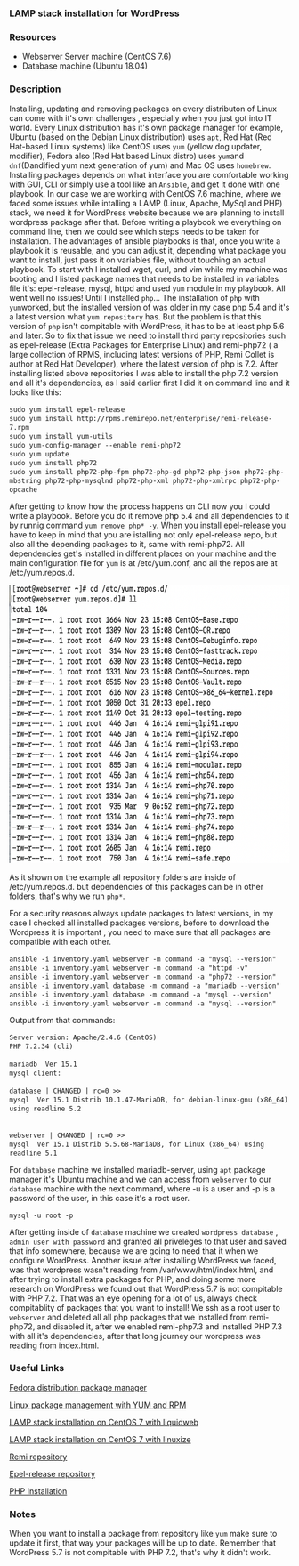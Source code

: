 ### LAMP stack installation for WordPress

### Resources
  - Webserver Server machine (CentOS 7.6)
  - Database machine (Ubuntu 18.04)

### Description

Installing, updating and removing packages on every distributon of Linux can come with it's own challenges , especially when you just got into IT world. Every Linux distribution has it's own package manager for example, Ubuntu (based on the Debian Linux distribution) uses ```apt```, Red Hat (Red Hat-based Linux systems) like CentOS uses ```yum``` (yellow dog updater, modifier), Fedora also (Red Hat based Linux distro) uses ```yum```and ```dnf```(Dandified yum next generation of yum) and Mac OS uses ```homebrew```. Installing packages depends on what interface you are comfortable working with GUI, CLI or simply use a tool like an ```Ansible```, and get it done with one playbook.
In our case we are working with CentOS 7.6 machine, where we faced some issues while intalling a LAMP (Linux, Apache, MySql and PHP) stack, we need it for WordPress website because we are planning to install wordpress package after that. 
Before writing a playbook we everything on command line, then we could see which steps needs to be taken for installation. The advantages of ansible playbooks is that, once you write a playbook it is reusable, and you can adjust it, depending what package you want to install, just pass it on variables file, without touching an actual playbook.
To start with I installed wget, curl, and vim while my machine was booting and I listed package names that needs to be installed in variables file it's: epel-release, mysql, httpd and used ```yum``` module in my playbook. All went well no issues! Until I installed ```php```...
The installation of ```php``` with ```yum```worked, but the installed version of was older in my case php 5.4 and it's a latest version what ```yum repository``` has.  But the problem is that this version of ```php``` isn't compitable with WordPress, it has to be at least php 5.6 and later. So to fix that issue we need to install third party repositories such as epel-release (Extra Packages for Enterprise Linux) and remi-php72 ( a large collection of RPMS, including latest versions of PHP, Remi Collet is author at Red Hat Developer), where the latest version of php  is 7.2. After installing listed above repositories I was able to install the php 7.2 version and all it's dependencies, as I said earlier first I did it on command line and it looks like this:
```
sudo yum install epel-release
sudo yum install http://rpms.remirepo.net/enterprise/remi-release-7.rpm
sudo yum install yum-utils
sudo yum-config-manager --enable remi-php72
sudo yum update
sudo yum install php72
sudo yum install php72-php-fpm php72-php-gd php72-php-json php72-php-mbstring php72-php-mysqlnd php72-php-xml php72-php-xmlrpc php72-php-opcache
```
After getting to know how the process happens on CLI now you I could write a playbook. Before you do it remove php 5.4 and all dependencies to it by runnig command ```yum remove php* -y```. When you install epel-release  you have to keep in mind that you are istalling not only epel-release repo, but also all the depending packages to it, same with remi-php72. All dependencies get's installed in different places on your machine and the main configuration file for ```yum``` is at /etc/yum.conf, and all the repos are at /etc/yum.repos.d.

<img src="images/yum.repo.d_content.png" alt="aws" width="800" height="500">

As it shown on the example all repository folders are inside of /etc/yum.repos.d. but dependencies of this packages can be in other folders, that's why we run ```php*```.

For a security reasons always update packages to latest versions, in my case I checked all  installed packages versions, before to download the Wordpress it is important , you need to make sure that  all packages are compatible with each other.
```
ansible -i inventory.yaml webserver -m command -a "mysql --version"
ansible -i inventory.yaml webserver -m command -a "httpd -v"
ansible -i inventory.yaml webserver -m command -a "php72 --version"
ansible -i inventory.yaml database -m command -a "mariadb --version"
ansible -i inventory.yaml database -m command -a "mysql --version"
ansible -i inventory.yaml webserver -m command -a "mysql --version"
```
Output from that commands: 
```
Server version: Apache/2.4.6 (CentOS)
PHP 7.2.34 (cli)

mariadb  Ver 15.1 
mysql client:

database | CHANGED | rc=0 >>
mysql  Ver 15.1 Distrib 10.1.47-MariaDB, for debian-linux-gnu (x86_64) using readline 5.2


webserver | CHANGED | rc=0 >>
mysql  Ver 15.1 Distrib 5.5.68-MariaDB, for Linux (x86_64) using readline 5.1
```
For ```database``` machine we installed mariadb-server, using ```apt``` package manager it's Ubuntu machine and we can access from ```webserver``` to our ```database``` machine with the next command, where -u is a user and -p is a password of the user, in this case it's a root user.
```
mysql -u root -p
```
After getting inside of ```database``` machine we created ```wordpress database``` , ```admin user with password``` and granted all priveleges to that user and saved that info somewhere, because we are going to need that it when we configure WordPress. Another issue after installing WordPress we faced, was that wordpress wasn't reading from /var/www/html/index.html, and after trying to install extra packages for PHP, and doing some more research on WordPress we found out that  WordPress 5.7 is not compitable with PHP 7.2. That was an eye opening for a lot of us, always check compitablity of packages that you want to install! We ssh as a root user to ```webserver``` and deleted all all php packages that we installed from remi-php72, and disabled it, after we enabled remi-php7.3 and installed PHP 7.3 with all it's dependencies, after that long journey our wordpress was reading from index.html.  

### Useful Links

[Fedora distribution package manager](https://fedoraproject.org/wiki/DNF?rd=RPM)

[Linux package management with YUM and RPM](https://www.redhat.com/sysadmin/how-manage-packages)

[LAMP stack installation on CentOS 7 with liquidweb](https://www.liquidweb.com/kb/install-lamp-stack-centos-7/)

[LAMP stack installation on CentOS 7 with linuxize](https://linuxize.com/series/install-lamp-stack-on-centos-7/)

[Remi repository](http://rpms.remirepo.net/)

[Epel-release repository](https://fedoraproject.org/wiki/EPEL)

[PHP Installation](https://www.scriptcase.net/docs/en_us/v9/manual/02-scriptcase-installation/06-linux_php/)

### Notes

When you want to install a package from repository like ```yum``` make sure to update it first, that way your packages will be up to date.
Remember that WordPress 5.7 is not compitable with PHP 7.2, that's why it didn't work.
